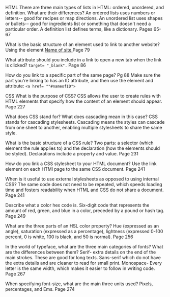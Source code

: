 HTML
There are three main types of lists in HTML: ordered, unordered, and definition. What are their differences?
An ordered lists uses numbers or letters-- good for recipes or map directions.
An unordered list uses shapes or bullets-- good for ingredients list or something that doesn't need a particular order.
A definition list defines terms, like a dictionary.  Pages 65-67

What is the basic structure of an element used to link to another website?
Using the element <a href= "URL"> Name of site </a> Page 79

What attribute should you include in a link to open a new tab when the link is clicked?
`target= "_blank".`
Page 86

How do you link to a specific part of the same page?
Pg 88
Make sure the part you're linking to has an ID attribute, and then use the element and attribute: `<a href= ""#nameofID">`

CSS
What is the purpose of CSS?
CSS allows the user to create rules with HTML elements that specify how the content of an element should appear.
Page 227

What does CSS stand for? What does cascading mean in this case?
CSS stands for cascading stylesheets. Cascading means the styles can cascade from one sheet to another, enabling multiple stylesheets to share the same style.

What is the basic structure of a CSS rule?
Two parts: a selector (which element the rule applies to) and the declaration (how the elements should be styled).
Declarations include a property and  value.  Page 231

How do you link a CSS stylesheet to your HTML document?
Use the link element on each HTMl page to the same CSS document. Page 241

When is it useful to use external stylesheets as opposed to using internal CSS?
The same code does not need to be repeated, which speeds loading time and fosters readability when HTML and CSS do not share a document. Page 241

Describe what a color hex code is.
Six-digit code that represents the amount of red, green, and blue in a color, preceded by a pound or hash tag. Page 249

What are the three parts of an HSL color property?
Hue (expressed as an angle), saturation (expressed as a percentage), lightness (expressed 0-100 percent, 0 is white, 100 is black, and 50 is normal). Page 256

In the world of typeface, what are the three main categories of fonts? What are the differences between them?
Serif- extra details on the end of the main strokes. These are good for long texts.
Sans-serif which do not have the extra details and are cleaner to read for small print.
Monospace- Every letter is the same width, which makes it easier to follow in writing code.
Page 267

When specifying font-size, what are the main three units used?
Pixels, percentages, and Ems. Page 274
